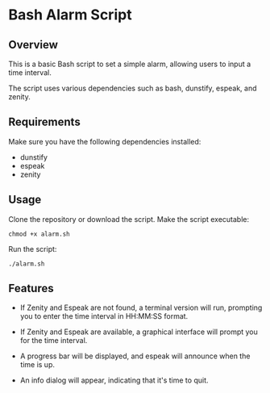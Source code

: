 # Bash Alarm Script

## Overview
This is a basic Bash script to set a simple alarm, allowing users to input a time interval.

The script uses various dependencies such as bash, dunstify, espeak, and zenity.

## Requirements
Make sure you have the following dependencies installed:
- dunstify
- espeak
- zenity

## Usage
Clone the repository or download the script.
Make the script executable:

```
chmod +x alarm.sh
```

Run the script:

```
./alarm.sh
```

## Features
* If Zenity and Espeak are not found, a terminal version will run, prompting you to enter the time interval in HH:MM:SS format.

* If Zenity and Espeak are available, a graphical interface will prompt you for the time interval.

* A progress bar will be displayed, and espeak will announce when the time is up.

* An info dialog will appear, indicating that it's time to quit.

